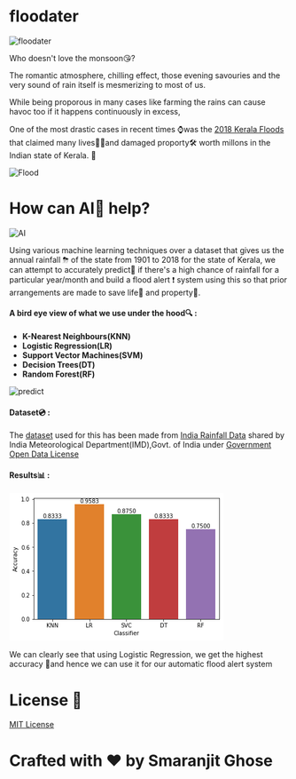 # floodater

![floodater](https://media.giphy.com/media/AmKL0xXqkHtrq/giphy.gif)

Who doesn't love the monsoon😘?

The romantic atmosphere, chilling effect, those evening savouries and the very sound of rain itself is mesmerizing to most of us.

While being proporous in many cases like farming the rains can cause havoc too if it happens continuously in excess,

One of the most drastic cases in recent times ⌚was the [2018 Kerala Floods](https://en.wikipedia.org/wiki/2018_Kerala_floods) that claimed many
lives🏊‍♀️and damaged proporty🛠 worth millons in the Indian state of Kerala. 🛶

![Flood](https://media.giphy.com/media/eFMu1eWQMQ0Q8/giphy.gif)

# How can AI🤖 help?

![AI](https://media.giphy.com/media/l4pTsNgkamxfk2ZLq/giphy.gif)

Using various machine learning techniques over a dataset that gives us the annual rainfall ⛈ of the state from 1901 to 2018 for the state of
Kerala, we can attempt to accurately predict🔮 if there's a high chance of rainfall for a particular year/month and build a flood alert ❗
system using this so that prior arrangements are made to save life👫 and property🏨.

#### A bird eye view of what we use under the hood🔍 : 

- __K-Nearest Neighbours(KNN)__
- __Logistic Regression(LR)__
- __Support Vector Machines(SVM)__
- __Decision Trees(DT)__
- __Random Forest(RF)__

![predict](https://media.giphy.com/media/lBHAc8L36J2j6/giphy.gif)

#### Dataset💿 :

The [dataset]((https://github.com/smaranjitghose/floodater/blob/master/data/kerala_rainfall.csv)) used for this has been made from [India Rainfall Data](https://data.gov.in/catalog/rainfall-india?filters%5Bfield_catalog_reference%5D=1090541&format=json&offset=0&limit=6&sort%5Bcreated%5D=desc)
shared by India Meteorological Department(IMD),Govt. of India under [Government Open Data License](https://data.gov.in/government-open-data-license-india)

#### Results📊 :

![results](https://github.com/smaranjitghose/floodater/blob/master/assets/results.png)

We can clearly see that using Logistic Regression, we get the highest accuracy 🥇and hence we can use it for our automatic flood alert system

# License 📜

[MIT License](https://github.com/smaranjitghose/floodater/blob/master/LICENSE)

# **Crafted with ❤ by Smaranjit Ghose**
